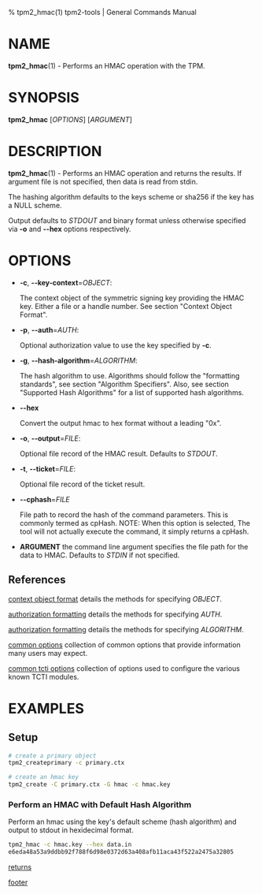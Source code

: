 % tpm2_hmac(1) tpm2-tools | General Commands Manual

# NAME

**tpm2_hmac**(1) - Performs an HMAC operation with the TPM.

# SYNOPSIS

**tpm2_hmac** [*OPTIONS*] [*ARGUMENT*]

# DESCRIPTION

**tpm2_hmac**(1) - Performs an HMAC operation and returns the results.
If argument file is not specified, then data is read from stdin.

The hashing algorithm defaults to the keys scheme or sha256 if the key has a
NULL scheme.

Output defaults to _STDOUT_ and binary format unless otherwise specified via
**-o** and **--hex** options respectively.

# OPTIONS

  * **-c**, **\--key-context**=_OBJECT_:

    The context object of the symmetric signing key providing the HMAC key.
    Either a file or a handle number. See section "Context Object Format".

  * **-p**, **\--auth**=_AUTH_:

    Optional authorization value to use the key specified by **-c**.

  * **-g**, **\--hash-algorithm**=_ALGORITHM_:

    The hash algorithm to use.
    Algorithms should follow the "formatting standards", see section
    "Algorithm Specifiers".
    Also, see section "Supported Hash Algorithms" for a list of supported hash
    algorithms.

  * **\--hex**

	Convert the output hmac to hex format without a leading "0x".

  * **-o**, **\--output**=_FILE_:

    Optional file record of the HMAC result. Defaults to _STDOUT_.

  * **-t**, **\--ticket**=_FILE_:

    Optional file record of the ticket result.

  * **\--cphash**=_FILE_

    File path to record the hash of the command parameters. This is commonly
    termed as cpHash. NOTE: When this option is selected, The tool will not
    actually execute the command, it simply returns a cpHash.

  * **ARGUMENT** the command line argument specifies the file path for the data
    to HMAC. Defaults to _STDIN_ if not specified.

## References

[context object format](common/ctxobj.md) details the methods for specifying
_OBJECT_.

[authorization formatting](common/authorizations.md) details the methods for
specifying _AUTH_.

[authorization formatting](common/alg.md) details the methods for specifying
_ALGORITHM_.

[common options](common/options.md) collection of common options that provide
information many users may expect.

[common tcti options](common/tcti.md) collection of options used to configure
the various known TCTI modules.

# EXAMPLES

## Setup
```bash
# create a primary object
tpm2_createprimary -c primary.ctx

# create an hmac key
tpm2_create -C primary.ctx -G hmac -c hmac.key
```

### Perform an HMAC with Default Hash Algorithm
Perform an hmac using the key's default scheme (hash algorithm) and
output to stdout in hexidecimal format.

```bash
tpm2_hmac -c hmac.key --hex data.in
e6eda48a53a9ddbb92f788f6d98e0372d63a408afb11aca43f522a2475a32805
```

[returns](common/returns.md)

[footer](common/footer.md)
